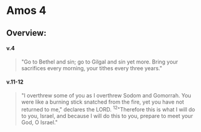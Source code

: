 # Amos 4

## Overview:



#### v.4
>"Go to Bethel and sin; go to Gilgal and sin yet more. Bring your sacrifices every morning, your tithes every three years."

#### v.11-12
>"I overthrew some of you as I overthrew Sodom and Gomorrah. You were like a burning stick snatched from the fire, yet you have not returned to me," declares the LORD. <sup>12</sup>"Therefore this is what I will do to you, Israel, and because I will do this to you, prepare to meet your God, O Israel."



